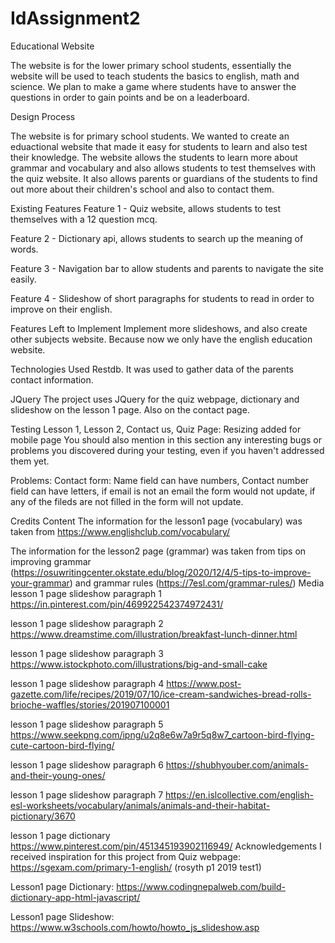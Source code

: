 # IdAssignment2
Educational Website

The website is for the lower primary school students, essentially the website will be used to teach students the basics to english, math and science. We plan to make a game where students have to answer the questions in order to gain points and be on a leaderboard.

Design Process

The website is for primary school students. We wanted to create an eduactional website that made it easy for students to learn and also test their knowledge. The website allows the students to learn more about grammar and vocabulary and also allows students to test themselves with the quiz website. It also allows parents or guardians of the students to find out more about their children's school and also to contact them.


Existing Features
Feature 1 - Quiz website, allows students to test themselves with a 12 question mcq.

Feature 2 - Dictionary api, allows students to search up the meaning of words.

Feature 3 - Navigation bar to allow students and parents to navigate the site easily.

Feature 4 - Slideshow of short paragraphs for students to read in order to improve on their english.

Features Left to Implement
Implement more slideshows, and also create other subjects website. Because now we only have the english education website. 

Technologies Used
Restdb. It was used to gather data of the parents contact information.

JQuery
The project uses JQuery for the quiz webpage, dictionary and slideshow on the lesson 1 page. Also on the contact page.

Testing
Lesson 1, Lesson 2, Contact us, Quiz Page:
Resizing added for mobile page
You should also mention in this section any interesting bugs or problems you discovered during your testing, even if you haven't addressed them yet.

Problems:
Contact form:
Name field can have numbers, Contact number field can have letters, if email is not an email the form would not update, if any of the fileds are not filled in the form will not update.


Credits
Content
The information for the lesson1 page (vocabulary) was taken from https://www.englishclub.com/vocabulary/

The information for the lesson2 page (grammar) was taken from tips on improving grammar (https://osuwritingcenter.okstate.edu/blog/2020/12/4/5-tips-to-improve-your-grammar) and grammar rules (https://7esl.com/grammar-rules/)
Media
lesson 1 page slideshow paragraph 1 https://in.pinterest.com/pin/469922542374972431/

lesson 1 page slideshow paragraph 2 https://www.dreamstime.com/illustration/breakfast-lunch-dinner.html

lesson 1 page slideshow paragraph 3 https://www.istockphoto.com/illustrations/big-and-small-cake

lesson 1 page slideshow paragraph 4 https://www.post-gazette.com/life/recipes/2019/07/10/ice-cream-sandwiches-bread-rolls-brioche-waffles/stories/201907100001

lesson 1 page slideshow paragraph 5 https://www.seekpng.com/ipng/u2q8e6w7a9r5q8w7_cartoon-bird-flying-cute-cartoon-bird-flying/

lesson 1 page slideshow paragraph 6 https://shubhyouber.com/animals-and-their-young-ones/

lesson 1 page slideshow paragraph 7 https://en.islcollective.com/english-esl-worksheets/vocabulary/animals/animals-and-their-habitat-pictionary/3670

lesson 1 page dictionary https://www.pinterest.com/pin/451345193902116949/
Acknowledgements
I received inspiration for this project from 
Quiz webpage: https://sgexam.com/primary-1-english/ (rosyth p1 2019 test1)

Lesson1 page Dictionary: https://www.codingnepalweb.com/build-dictionary-app-html-javascript/

Lesson1 page Slideshow: https://www.w3schools.com/howto/howto_js_slideshow.asp
